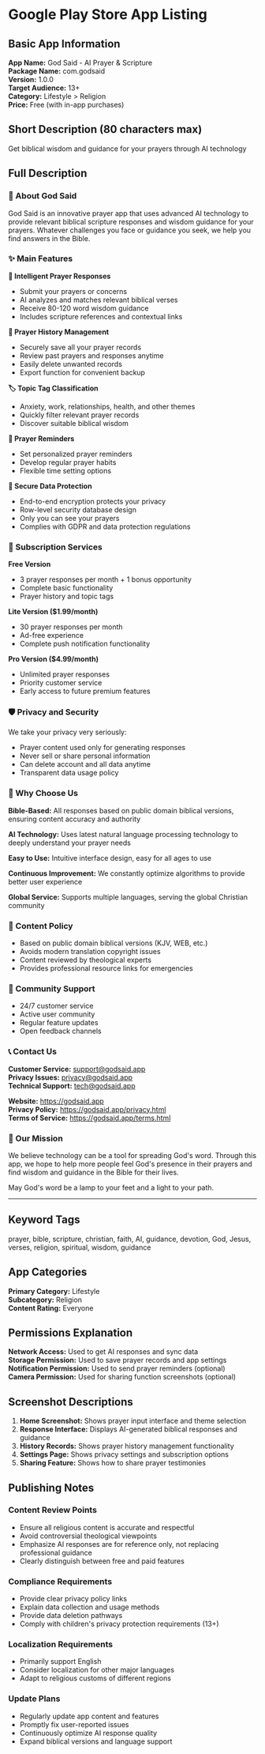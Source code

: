 # Google Play Store App Listing

## Basic App Information

**App Name:** God Said - AI Prayer & Scripture  
**Package Name:** com.godsaid  
**Version:** 1.0.0  
**Target Audience:** 13+  
**Category:** Lifestyle > Religion  
**Price:** Free (with in-app purchases)

## Short Description (80 characters max)

Get biblical wisdom and guidance for your prayers through AI technology

## Full Description

### 🙏 About God Said

God Said is an innovative prayer app that uses advanced AI technology to provide relevant biblical scripture responses and wisdom guidance for your prayers. Whatever challenges you face or guidance you seek, we help you find answers in the Bible.

### ✨ Main Features

**🤖 Intelligent Prayer Responses**
- Submit your prayers or concerns
- AI analyzes and matches relevant biblical verses
- Receive 80-120 word wisdom guidance
- Includes scripture references and contextual links

**📝 Prayer History Management**
- Securely save all your prayer records
- Review past prayers and responses anytime
- Easily delete unwanted records
- Export function for convenient backup

**🏷️ Topic Tag Classification**
- Anxiety, work, relationships, health, and other themes
- Quickly filter relevant prayer records
- Discover suitable biblical wisdom

**🔔 Prayer Reminders**
- Set personalized prayer reminders
- Develop regular prayer habits
- Flexible time setting options

**💾 Secure Data Protection**
- End-to-end encryption protects your privacy
- Row-level security database design
- Only you can see your prayers
- Complies with GDPR and data protection regulations

### 📱 Subscription Services

**Free Version**
- 3 prayer responses per month + 1 bonus opportunity
- Complete basic functionality
- Prayer history and topic tags

**Lite Version ($1.99/month)**
- 30 prayer responses per month
- Ad-free experience
- Complete push notification functionality

**Pro Version ($4.99/month)**
- Unlimited prayer responses
- Priority customer service
- Early access to future premium features

### 🛡️ Privacy and Security

We take your privacy very seriously:
- Prayer content used only for generating responses
- Never sell or share personal information
- Can delete account and all data anytime
- Transparent data usage policy

### 🌟 Why Choose Us

**Bible-Based:** All responses based on public domain biblical versions, ensuring content accuracy and authority

**AI Technology:** Uses latest natural language processing technology to deeply understand your prayer needs

**Easy to Use:** Intuitive interface design, easy for all ages to use

**Continuous Improvement:** We constantly optimize algorithms to provide better user experience

**Global Service:** Supports multiple languages, serving the global Christian community

### 📖 Content Policy

- Based on public domain biblical versions (KJV, WEB, etc.)
- Avoids modern translation copyright issues
- Content reviewed by theological experts
- Provides professional resource links for emergencies

### 🤝 Community Support

- 24/7 customer service
- Active user community
- Regular feature updates
- Open feedback channels

### 📞 Contact Us

**Customer Service:** support@godsaid.app  
**Privacy Issues:** privacy@godsaid.app  
**Technical Support:** tech@godsaid.app  

**Website:** https://godsaid.app  
**Privacy Policy:** https://godsaid.app/privacy.html  
**Terms of Service:** https://godsaid.app/terms.html  

### 🙏 Our Mission

We believe technology can be a tool for spreading God's word. Through this app, we hope to help more people feel God's presence in their prayers and find wisdom and guidance in the Bible for their lives.

May God's word be a lamp to your feet and a light to your path.

---

## Keyword Tags

prayer, bible, scripture, christian, faith, AI, guidance, devotion, God, Jesus, verses, religion, spiritual, wisdom, guidance

## App Categories

**Primary Category:** Lifestyle  
**Subcategory:** Religion  
**Content Rating:** Everyone  

## Permissions Explanation

**Network Access:** Used to get AI responses and sync data  
**Storage Permission:** Used to save prayer records and app settings  
**Notification Permission:** Used to send prayer reminders (optional)  
**Camera Permission:** Used for sharing function screenshots (optional)  

## Screenshot Descriptions

1. **Home Screenshot:** Shows prayer input interface and theme selection
2. **Response Interface:** Displays AI-generated biblical responses and guidance
3. **History Records:** Shows prayer history management functionality
4. **Settings Page:** Shows privacy settings and subscription options
5. **Sharing Feature:** Shows how to share prayer testimonies

## Publishing Notes

### Content Review Points
- Ensure all religious content is accurate and respectful
- Avoid controversial theological viewpoints
- Emphasize AI responses are for reference only, not replacing professional guidance
- Clearly distinguish between free and paid features

### Compliance Requirements
- Provide clear privacy policy links
- Explain data collection and usage methods
- Provide data deletion pathways
- Comply with children's privacy protection requirements (13+)

### Localization Requirements
- Primarily support English
- Consider localization for other major languages
- Adapt to religious customs of different regions

### Update Plans
- Regularly update app content and features
- Promptly fix user-reported issues
- Continuously optimize AI response quality
- Expand biblical versions and language support 